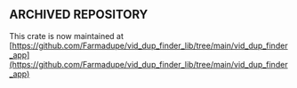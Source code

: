 ## ARCHIVED REPOSITORY

This crate is now maintained at [https://github.com/Farmadupe/vid_dup_finder_lib/tree/main/vid_dup_finder_app](https://github.com/Farmadupe/vid_dup_finder_lib/tree/main/vid_dup_finder_app)
